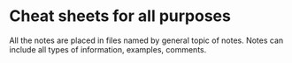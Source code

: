 # Cheat sheets for all purposes

All the notes are placed in files named by general topic of notes.
Notes can include all types of information, examples, comments.

